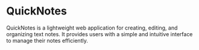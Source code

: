 # QuickNotes
QuickNotes is a lightweight web application for creating, editing, and organizing text notes. It provides users with a simple and intuitive interface to manage their notes efficiently.
